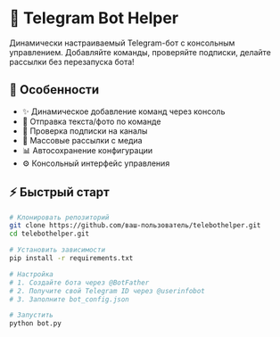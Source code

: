 # 🤖 Telegram Bot Helper

Динамически настраиваемый Telegram-бот с консольным управлением. Добавляйте команды, проверяйте подписки, делайте рассылки без перезапуска бота!

## 🚀 Особенности
- ✨ Динамическое добавление команд через консоль
- 📸 Отправка текста/фото по команде
- 🔔 Проверка подписки на каналы
- 📢 Массовые рассылки с медиа
- 📊 Автосохранение конфигурации
- ⚙️ Консольный интерфейс управления

## ⚡️ Быстрый старт

```bash
# Клонировать репозиторий
git clone https://github.com/ваш-пользователь/telebothelper.git
cd telebothelper.git

# Установить зависимости
pip install -r requirements.txt

# Настройка
# 1. Создайте бота через @BotFather
# 2. Получите свой Telegram ID через @userinfobot
# 3. Заполните bot_config.json

# Запустить
python bot.py
